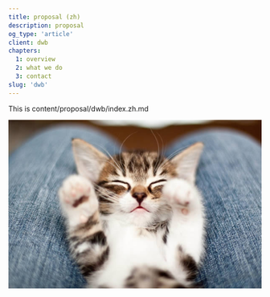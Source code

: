 ```yaml
---
title: proposal (zh)
description: proposal
og_type: 'article'
client: dwb
chapters:
  1: overview
  2: what we do
  3: contact
slug: 'dwb'
---
```


This is content/proposal/dwb/index.zh.md

![some image](aio-01.jpg)
